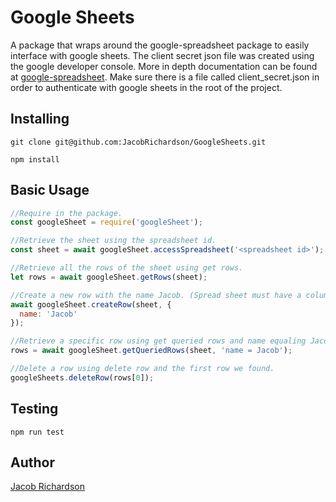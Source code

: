 # Google Sheets

A package that wraps around the google-spreadsheet package to easily interface with google sheets.
The client secret json file was created using the google developer console. More in depth documentation can be found at [google-spreadsheet](https://www.npmjs.com/package/google-spreadsheet).
Make sure there is a file called client_secret.json in order to authenticate with google sheets in the root of the project.

## Installing

```
git clone git@github.com:JacobRichardson/GoogleSheets.git

npm install
```

## Basic Usage

```js
//Require in the package.
const googleSheet = require('googleSheet');

//Retrieve the sheet using the spreadsheet id.
const sheet = await googleSheet.accessSpreadsheet('<spreadsheet id>');

//Retrieve all the rows of the sheet using get rows.
let rows = await googleSheet.getRows(sheet);

//Create a new row with the name Jacob. (Spread sheet must have a column with the title of name)
await googleSheet.createRow(sheet, {
  name: 'Jacob'
});

//Retrieve a specific row using get queried rows and name equaling Jacob.
rows = await googleSheet.getQueriedRows(sheet, 'name = Jacob');

//Delete a row using delete row and the first row we found.
googleSheets.deleteRow(rows[0]);
```

## Testing

```
npm run test
```

## Author

[Jacob Richardson](https://github.com/JacobRichardson)
